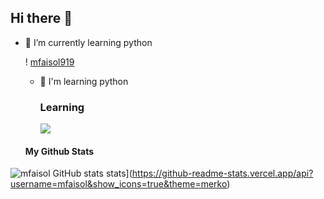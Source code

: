 ## Hi there 👋

<!--
**mfaisol919/mfaisol919** is a ✨ _special_ ✨ repository because its `README.md` (this file) appears on your GitHub profile.

Here are some ideas to get you started:

- 🔭 I’m currently working on ...
- 🌱 I’m currently learning ...
- 👯 I’m looking to collaborate on ...
- 🤔 I’m looking for help with ...
- 💬 Ask me about ...
- 📫 How to reach me: ...
- 😄 Pronouns: ...
- ⚡ Fun fact: ...
-->

- 🌱 I’m currently learning python

  ! [mfaisol919](github-header-image.png)

  - 📖 I'm learning python

    ### **Learning**

    <img src="https://img.shields.io/badge/Python-FFD43B?style=for-the-badge&logo=python&logoColorblue=blue">

  #### **My Github Stats**
![mfaisol GitHub stats](https://github-readme-stats.vercel.app/api?username=rsmans03&show_icons=true&theme=merko)
 stats](https://github-readme-stats.vercel.app/api?username=mfaisol&show_icons=true&theme=merko)


